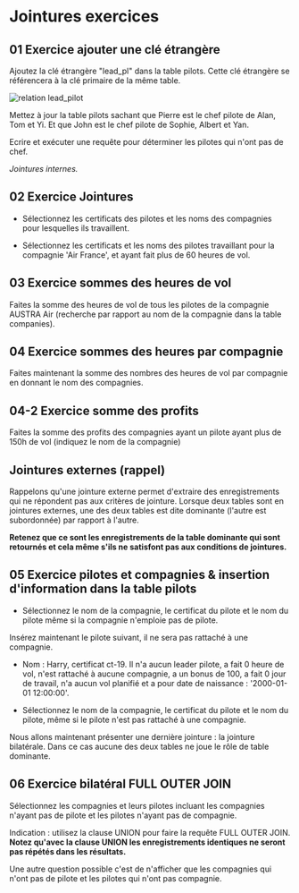 # Jointures exercices

## 01 Exercice ajouter une clé étrangère

Ajoutez la clé étrangère "lead_pl" dans la table pilots. Cette clé étrangère se référencera à la clé primaire de la même table.

![relation lead_pilot](../images/lead_pilot.png)

Mettez à jour la table pilots sachant que Pierre est le chef pilote de Alan, Tom et Yi. Et que John est le chef pilote de Sophie, Albert et Yan.

Ecrire et exécuter une requête pour déterminer les pilotes qui n'ont pas de chef.

*Jointures internes.*

## 02 Exercice Jointures

- Sélectionnez les certificats des pilotes et les noms des compagnies pour lesquelles ils travaillent.

- Sélectionnez les certificats et les noms des pilotes travaillant pour la compagnie 'Air France', et ayant fait plus de 60 heures de vol.

## 03 Exercice sommes des heures de vol

Faites la somme des heures de vol de tous les pilotes de la compagnie AUSTRA Air (recherche par rapport au nom de la compagnie dans la table companies).

## 04 Exercice sommes des heures par compagnie

Faites maintenant la somme des nombres des heures de vol par compagnie en donnant le nom des compagnies.

## 04-2 Exercice somme des profits
Faites la somme des profits des compagnies ayant un pilote ayant plus de 150h de vol (indiquez le nom de la compagnie)
## Jointures externes (rappel)

Rappelons qu'une jointure externe permet d'extraire des enregistrements qui ne répondent pas aux critères de jointure. Lorsque deux tables sont en jointures externes, une des deux tables est dite dominante (l'autre est subordonnée) par rapport à l'autre.

**Retenez que ce sont les enregistrements de la table dominante qui sont retournés et cela même s'ils ne satisfont pas aux conditions de jointures.**

## 05 Exercice pilotes et compagnies & insertion d'information dans la table pilots

- Sélectionnez le nom de la compagnie, le certificat du pilote et le nom du pilote même si la compagnie n'emploie pas de pilote.

Insérez maintenant le pilote suivant, il ne sera pas rattaché à une compagnie.

- Nom : Harry, certificat ct-19. Il n'a aucun leader pilote, a fait 0 heure de vol, n'est rattaché à aucune compagnie, a un bonus de 100, a fait 0 jour de travail, n'a aucun vol planifié et a pour date de naissance : '2000-01-01 12:00:00'.

- Sélectionnez le nom de la compagnie, le certificat du pilote et le nom du pilote, même si le pilote n'est pas rattaché à une compagnie.

Nous allons maintenant présenter une dernière jointure : la jointure bilatérale. Dans ce cas aucune des deux tables ne joue le rôle de table dominante.

## 06 Exercice bilatéral FULL OUTER JOIN

Sélectionnez les compagnies et leurs pilotes incluant les compagnies n'ayant pas de pilote et les pilotes n'ayant pas de compagnie.

Indication : utilisez la clause UNION pour faire la requête FULL OUTER JOIN. **Notez qu'avec la clause UNION les enregistrements identiques ne seront pas répétés dans les résultats.**

Une autre question possible c'est de n'afficher que les compagnies qui n'ont pas de pilote et les pilotes qui n'ont pas compagnie.
